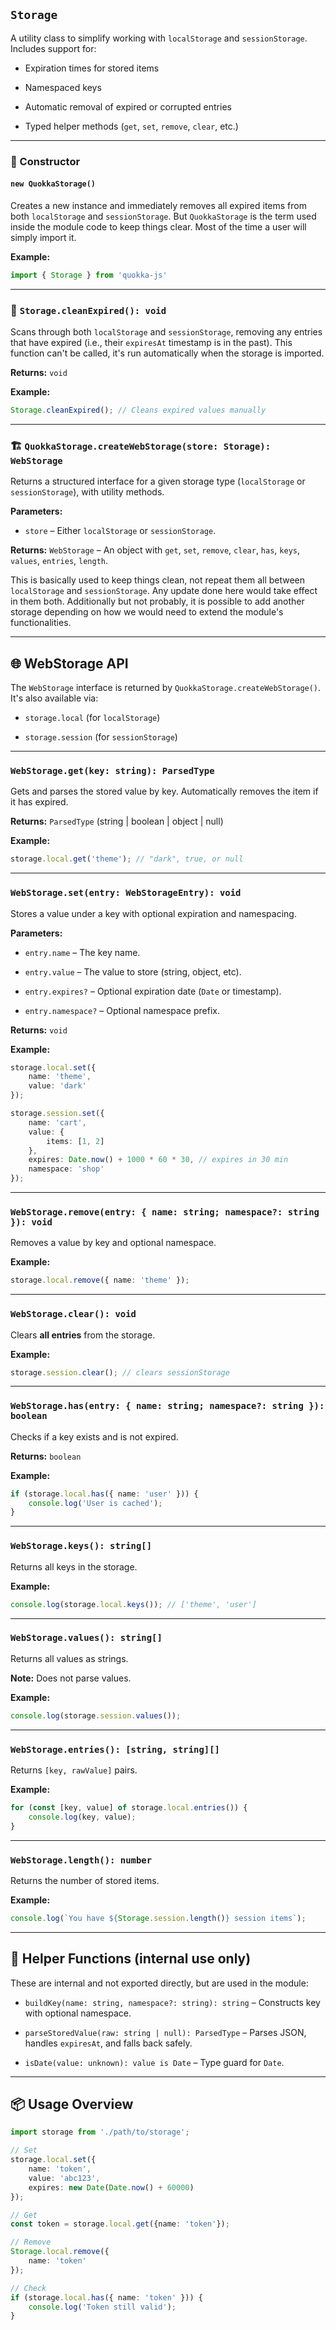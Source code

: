 ## `Storage`

A utility class to simplify working with `localStorage` and `sessionStorage`.
Includes support for:

- Expiration times for stored items

- Namespaced keys

- Automatic removal of expired or corrupted entries

- Typed helper methods (`get`, `set`, `remove`, `clear`, etc.)


---

### 🔧 Constructor

#### `new QuokkaStorage()`

Creates a new instance and immediately removes all expired items from both `localStorage` and `sessionStorage`. But `QuokkaStorage` is the term used inside the module code to keep things clear. Most of the time a user will simply import it.

**Example:**

```ts
import { Storage } from 'quokka-js'
```

---

### 🧹 `Storage.cleanExpired(): void`

Scans through both `localStorage` and `sessionStorage`, removing any entries that have expired (i.e., their `expiresAt` timestamp is in the past). This function can't be called, it's run automatically when the storage is imported.

**Returns:** `void`

**Example:**

```ts
Storage.cleanExpired(); // Cleans expired values manually
```

---

### 🏗️ `QuokkaStorage.createWebStorage(store: Storage): WebStorage`

Returns a structured interface for a given storage type (`localStorage` or `sessionStorage`), with utility methods.

**Parameters:**

- `store` – Either `localStorage` or `sessionStorage`.


**Returns:** `WebStorage` – An object with `get`, `set`, `remove`, `clear`, `has`, `keys`, `values`, `entries`, `length`.

This is basically used to keep things clean, not repeat them all between `localStorage` and `sessionStorage`. Any update done here would take effect in them both. Additionally but not probably, it is possible to add another storage depending on how we would need to extend the module's functionalities.

---

## 🌐 WebStorage API

The `WebStorage` interface is returned by `QuokkaStorage.createWebStorage()`. It's also available via:

- `storage.local` (for `localStorage`)

- `storage.session` (for `sessionStorage`)


---

### `WebStorage.get(key: string): ParsedType`

Gets and parses the stored value by key. Automatically removes the item if it has expired.

**Returns:** `ParsedType` (string | boolean | object | null)

**Example:**

```ts
storage.local.get('theme'); // "dark", true, or null
```

---

### `WebStorage.set(entry: WebStorageEntry): void`

Stores a value under a key with optional expiration and namespacing.

**Parameters:**

- `entry.name` – The key name.

- `entry.value` – The value to store (string, object, etc).

- `entry.expires?` – Optional expiration date (`Date` or timestamp).

- `entry.namespace?` – Optional namespace prefix.


**Returns:** `void`

**Example:**

```ts
storage.local.set({
	name: 'theme',
	value: 'dark'
});

storage.session.set({
	name: 'cart',
	value: {
		items: [1, 2]
	},
	expires: Date.now() + 1000 * 60 * 30, // expires in 30 min
	namespace: 'shop'
});
```

---

### `WebStorage.remove(entry: { name: string; namespace?: string }): void`

Removes a value by key and optional namespace.

**Example:**

```ts
storage.local.remove({ name: 'theme' });
```

---

### `WebStorage.clear(): void`

Clears **all entries** from the storage.

**Example:**

```ts
storage.session.clear(); // clears sessionStorage
```

---

### `WebStorage.has(entry: { name: string; namespace?: string }): boolean`

Checks if a key exists and is not expired.

**Returns:** `boolean`

**Example:**


```ts
if (storage.local.has({ name: 'user' })) {
	console.log('User is cached');
}
```

---

### `WebStorage.keys(): string[]`

Returns all keys in the storage.

**Example:**

```ts
console.log(storage.local.keys()); // ['theme', 'user']
```

---

### `WebStorage.values(): string[]`

Returns all values as strings.

**Note:** Does not parse values.

**Example:**

```ts
console.log(storage.session.values());
```

---

### `WebStorage.entries(): [string, string][]`

Returns `[key, rawValue]` pairs.

**Example:**

```ts
for (const [key, value] of storage.local.entries()) {
	console.log(key, value);
}
```

---

### `WebStorage.length(): number`

Returns the number of stored items.

**Example:**

```ts
console.log(`You have ${Storage.session.length()} session items`);
```

---

## 🔑 Helper Functions (internal use only)

These are internal and not exported directly, but are used in the module:

- `buildKey(name: string, namespace?: string): string` – Constructs key with optional namespace.

- `parseStoredValue(raw: string | null): ParsedType` – Parses JSON, handles `expiresAt`, and falls back safely.

- `isDate(value: unknown): value is Date` – Type guard for `Date`.


---

## 📦 Usage Overview

```ts
import storage from './path/to/storage';

// Set
storage.local.set({
	name: 'token',
	value: 'abc123',
	expires: new Date(Date.now() + 60000)
});

// Get
const token = storage.local.get({name: 'token'});

// Remove
Storage.local.remove({
	name: 'token'
});

// Check
if (storage.local.has({ name: 'token' })) {
	console.log('Token still valid');
}
```
